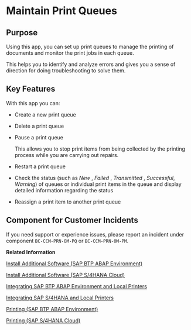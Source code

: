 <!-- loio9dd6f6495ff544ab8ca6fdb0afc092ab -->

# Maintain Print Queues



## Purpose

Using this app, you can set up print queues to manage the printing of documents and monitor the print jobs in each queue.

This helps you to identify and analyze errors and gives you a sense of direction for doing troubleshooting to solve them.



## Key Features

With this app you can:

-   Create a new print queue
-   Delete a print queue
-   Pause a print queue

    This allows you to stop print items from being collected by the printing process while you are carrying out repairs.

-   Restart a print queue
-   Check the status \(such as *New* , *Failed* , *Transmitted* , *Successful*, *Warning*\) of queues or individual print items in the queue and display detailed information regarding the status
-   Reassign a print item to another print queue



<a name="loio9dd6f6495ff544ab8ca6fdb0afc092ab__customer_component"/>

## Component for Customer Incidents

If you need support or experience issues, please report an incident under component `BC-CCM-PRN-OM-PQ` or `BC-CCM-PRN-OM-PM`.

**Related Information**  


[Install Additional Software \(SAP BTP ABAP Environment\)](https://help.sap.com/docs/btp/sap-business-technology-platform/install-additional-software?version=Cloud)

[Install Additional Software \(SAP S/4HANA Cloud\)](https://help.sap.com/docs/SAP_S4HANA_CLOUD/a630d57fc5004c6383e7a81efee7a8bb/c5018d7883d04429bb43baad408ee333.html)

[Integrating SAP BTP ABAP Environment and Local Printers](https://help.sap.com/docs/sap-btp-abap-environment/abap-environment/integrating-sap-btp-abap-environment-and-local-printers?version=Cloud)

[Integrating SAP S/4HANA and Local Printers](https://help.sap.com/docs/SAP_S4HANA_CLOUD/0f69f8fb28ac4bf48d2b57b9637e81fa/1e39bb68bbda4c48af4a79d35f5837e0.html)

[Printing \(SAP BTP ABAP Environment\)](https://help.sap.com/docs/sap-btp-abap-environment/abap-environment/printing?version=Cloud)

[Printing \(SAP S/4HANA Cloud\)](https://help.sap.com/docs/SAP_S4HANA_CLOUD/6aa39f1ac05441e5a23f484f31e477e7/754b6cdbb0d545918a7387c1ccaa7811.html)

